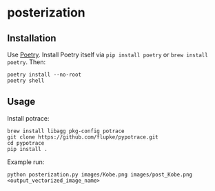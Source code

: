 # posterization

## Installation

Use [Poetry](https://python-poetry.org/). Install Poetry itself via `pip install poetry` or `brew install poetry`. Then:

    poetry install --no-root
    poetry shell

## Usage

Install potrace:

    brew install libagg pkg-config potrace
    git clone https://github.com/flupke/pypotrace.git
    cd pypotrace
    pip install .

Example run:

    python posterization.py images/Kobe.png images/post_Kobe.png <output_vectorized_image_name>
